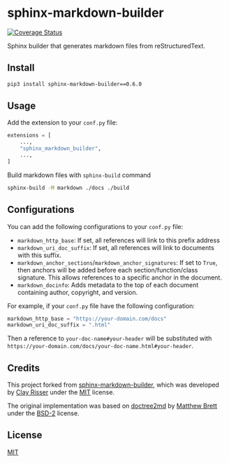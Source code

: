 # sphinx-markdown-builder

[![Coverage Status](https://coveralls.io/repos/github/liran-funaro/sphinx-markdown-builder/badge.svg?branch=main)](https://coveralls.io/github/liran-funaro/sphinx-markdown-builder?branch=main)

Sphinx builder that generates markdown files from reStructuredText.

## Install

```sh
pip3 install sphinx-markdown-builder==0.6.0
```


## Usage

Add the extension to your `conf.py` file:
```python
extensions = [
    ...,
    "sphinx_markdown_builder",
    ...,
]
```

Build markdown files with `sphinx-build` command
```sh
sphinx-build -M markdown ./docs ./build
```

## Configurations

You can add the following configurations to your `conf.py` file:

* `markdown_http_base`: If set, all references will link to this prefix address
* `markdown_uri_doc_suffix`: If set, all references will link to documents with this suffix.
* `markdown_anchor_sections`/`markdown_anchor_signatures`: If set to `True`, then anchors will be added before each section/function/class signature. 
 This allows references to a specific anchor in the document.
* `markdown_docinfo`: Adds metadata to the top of each document containing author, copyright, and version.

For example, if your `conf.py` file have the following configuration:
```python
markdown_http_base = "https://your-domain.com/docs"
markdown_uri_doc_suffix = ".html"
```

Then a reference to `your-doc-name#your-header` will be substituted with `https://your-domain.com/docs/your-doc-name.html#your-header`. 

## Credits
This project forked from [
sphinx-markdown-builder](https://github.com/clayrisser/sphinx-markdown-builder), which was developed by [Clay Risser](https://github.com/clayrisser) under the [MIT](https://github.com/clayrisser/sphinx-markdown-builder/blob/master/LICENSE) license.

The original implementation was based on [doctree2md](https://github.com/matthew-brett/nb2plots/blob/master/nb2plots/doctree2md.py) by [Matthew Brett](https://github.com/matthew-brett) under the [BSD-2](https://github.com/matthew-brett/nb2plots/blob/main/LICENSE) license.

## License

[MIT](LICENSE)
